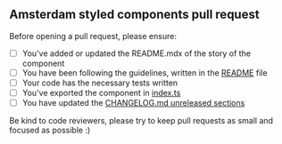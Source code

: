 ## Amsterdam styled components pull request

Before opening a pull request, please ensure:

- [ ] You've added or updated the README.mdx of the story of the component
- [ ] You have been following the guidelines, written in the [README](../blob/main/docs/CONTRIBUTING.md#user-content-conventions-and-rules) file
- [ ] Your code has the necessary tests written
- [ ] You've exported the component in [index.ts](./packages/asc-ui/src/index.ts)
- [ ] You have updated the [CHANGELOG.md unreleased sections](../blob/main/CHANGELOG.md#muser-content-unreleased)

Be kind to code reviewers, please try to keep pull requests as small and focused as possible :)
